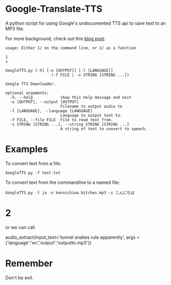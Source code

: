 Google-Translate-TTS
====================

A python script for using Google's undocumented TTS api to save text to an MP3 file.

For more background, check out this [blog post](http://www.hung-truong.com/blog/2013/04/26/hacking-googles-text-to-speech-api/).

```
usage: Either 1/ on the command line, or 2/ as a function

1
=

GoogleTTS.py [-h] [-o [OUTPUT]] [-l [LANGUAGE]]
                    (-f FILE | -s STRING [STRING ...])

Google TTS Downloader.

optional arguments:
  -h, --help            show this help message and exit
  -o [OUTPUT], --output [OUTPUT]
                        Filename to output audio to
  -l [LANGUAGE], --language [LANGUAGE]
                        Language to output text to.
  -f FILE, --file FILE  File to read text from.
  -s STRING [STRING ...], --string STRING [STRING ...]
                        A string of text to convert to speech.
```


Examples
===================

To convert text from a file:

```
GoogleTTS.py -f text.txt
```

To convert text from the commandline to a named file:

```
GoogleTTS.py -l ja -o konnichiwa_bitches.mp3 -s こんにちは
```

2
=
or we can call

audio_extract(input_text='tunnel snakes rule apparently', args = {'language':'en','output':'outputto.mp3'})


Remember
===================
Don't be evil.

